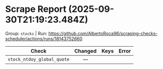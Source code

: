 # Scrape Report (2025-09-30T21:19:23.484Z)

Group: `stocks`  |  Run: https://github.com/AlbertoRoca96/scraping-checks-scheduler/actions/runs/18143752660

| Check | Changed | Keys | Error |
|---|:---:|:--|:--|
| `stock_ntdoy_global_quote` | — |  |  |
